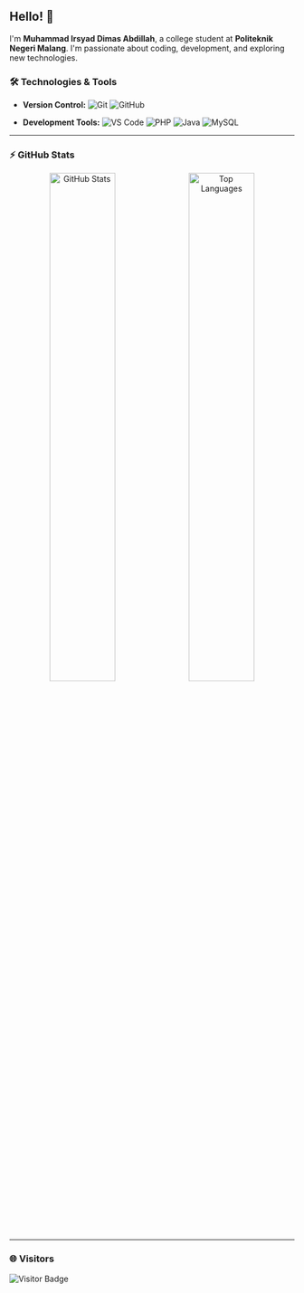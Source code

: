 ## Hello! 👋

I'm **Muhammad Irsyad Dimas Abdillah**, a college student at **Politeknik Negeri Malang**. I'm passionate about coding, development, and exploring new technologies.

### 🛠️ Technologies & Tools

- **Version Control:**
  ![Git](https://img.shields.io/badge/-Git-black?style=flat&logo=git)
  ![GitHub](https://img.shields.io/badge/-GitHub-181717?style=flat&logo=github)
  
- **Development Tools:**
  ![VS Code](https://img.shields.io/badge/-VS%20Code-007ACC?style=flat&logo=visual-studio-code)
  ![PHP](https://img.shields.io/badge/PHP-black?style=flat&logo=php)
  ![Java](https://img.shields.io/badge/Java-orange?style=flat-square&logo=java)
  ![MySQL](https://img.shields.io/badge/MySQL-black?style=flat&logo=mysql)
  
---

### ⚡ GitHub Stats

<div align="center">
  <img src="https://github-readme-stats.vercel.app/api?username=Dimas0824&show_icons=true&theme=tokyonight&count_private=true" width="48%" alt="GitHub Stats"/>
  <img src="https://github-readme-stats.vercel.app/api/top-langs/?username=Dimas0824&layout=compact&theme=tokyonight" width="48%" alt="Top Languages"/>
</div>

---

### 🌐 Visitors

![Visitor Badge](https://visitor-badge.laobi.icu/badge?page_id=Dimas0824.Dimas0824)
